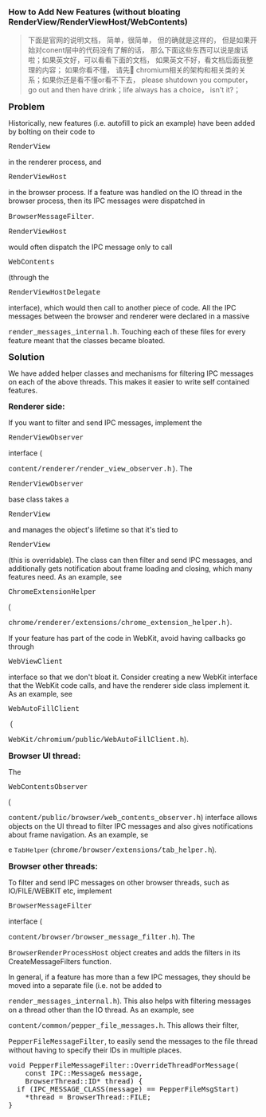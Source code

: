 ### How to Add New Features (without bloating RenderView/RenderViewHost/WebContents)

> 下面是官网的说明文档， 简单，很简单， 但的确就是这样的， 但是如果开始对conent层中的代码没有了解的话， 那么下面这些东西可以说是废话啦；如果英文好，可以看看下面的文档， 如果英文不好，看文档后面我整理的内容； 如果你看不懂， 请先👀 chromium相关的架构和相关类的关系；如果你还是看不懂or看不下去， please shutdown you computer， go out and then have drink；life always has a choice， isn't it?；

**<font size="4">Problem</font>**


Historically, new features (i.e. autofill to pick an example) have been added by bolting on their code to 

<font face="'courier new', monospace">RenderView</font>

<font face="arial, sans-serif"> </font>in the renderer process, and 

<font face="'courier new', monospace">RenderViewHost</font>

<font face="arial, sans-serif"> </font>in the browser process. If a feature was handled on the IO thread in the browser process, then its IPC messages were dispatched in 

<font face="'courier new', monospace">BrowserMessageFilter</font>. 

<font face="'courier new', monospace">RenderViewHost</font>

<font face="arial, sans-serif"> </font>would often dispatch the IPC message only to call 

<font face="'courier new', monospace">WebContents</font>

<font face="arial, sans-serif"> </font>(through the 

<font face="'courier new', monospace">RenderViewHostDelegate</font>

<font face="arial, sans-serif"> </font>interface), which would then call to another piece of code. All the IPC messages between the browser and renderer were declared in a massive 

<font face="'courier new', monospace">render_messages_internal.h</font>.  Touching each of these files for every feature meant that the classes became bloated.


**<font size="4">Solution</font>**


We have added helper classes and mechanisms for filtering IPC messages on each of the above threads. This makes it easier to write self contained features.


<font size="3"><b>Renderer side:</b></font>


If you want to filter and send IPC messages, implement the 

<font face="'courier new', monospace">RenderViewObserver</font>

<font face="arial, sans-serif"> </font>interface (

<font face="'courier new', monospace">content/renderer/render_view_observer.h)</font>. The 

<font face="'courier new', monospace">RenderViewObserver</font>

<font face="arial, sans-serif"> </font>base class takes a 

<font face="'courier new', monospace">RenderView</font>

<font face="arial, sans-serif"> </font>and manages the object's lifetime so that it's tied to 

<font face="'courier new', monospace">RenderView</font>

<font face="arial, sans-serif"> </font>(this is overridable). The class can then filter and send IPC messages, and additionally gets notification about frame loading and closing, which many features need.  As an example, see 

<font face="'courier new', monospace">ChromeExtensionHelper&nbsp;</font>

<font face="arial, sans-serif">(</font>

<font face="'courier new', monospace">chrome/renderer/extensions/chrome_extension_helper.h)</font>.


If your feature has part of the code in WebKit, avoid having callbacks go through 

<font face="'courier new', monospace">WebViewClient</font>

<font face="arial, sans-serif"> </font>interface so that we don't bloat it. Consider creating a new WebKit interface that the WebKit code calls, and have the renderer side class implement it. As an example, see 

<font face="'courier new', monospace">WebAutoFillClient</font>

<font face="arial, sans-serif">&nbsp;(</font>

<font face="'courier new', monospace">WebKit/chromium/public/WebAutoFillClient.h</font>).


<font size="3"><b>Browser UI thread:</b></font>


The 

<font face="'courier new', monospace">WebContentsObserver</font>

<font face="arial, sans-serif"> (</font>

<font face="'courier new', monospace">content/public/browser/web_contents_observer.h</font>) interface allows objects on the UI thread to filter IPC messages and also gives notifications about frame navigation. As an example, se

<font size="2">e&nbsp;</font><font face="courier new, monospace" size="2">TabHelper</font><font face="arial, sans-serif"> (</font><font face="'courier new', monospace">chrome/browser/extensions/tab_helper.h</font><font face="arial, sans-serif">).</font>


**<font size="3">Browser other threads:</font>**


To filter and send IPC messages on other browser threads, such as IO/FILE/WEBKIT etc, implement 

<font face="'courier new', monospace">BrowserMessageFilter</font>

<font face="arial, sans-serif"> </font>interface (

<font face="'courier new', monospace">content/browser/browser_message_filter.h</font>). The 

<font face="'courier new', monospace">BrowserRenderProcessHost</font> object creates and adds the filters in its CreateMessageFilters function.


In general, if a feature has more than a few IPC messages, they should be moved into a separate file (i.e. not be added to 

<font face="'courier new', monospace">render_messages_internal.h</font>). This also helps with filtering messages on a thread other than the IO thread. As an example, see 

<font face="'courier new', monospace">content/common/pepper_file_messages.h</font>. This allows their filter, 

<font face="'courier new', monospace">PepperFileMessageFilter</font>, to easily send the messages to the file thread without having to specify their IDs in multiple places.

<pre>
void PepperFileMessageFilter::OverrideThreadForMessage(
    const IPC::Message& message,
    BrowserThread::ID* thread) {
  if (IPC_MESSAGE_CLASS(message) == PepperFileMsgStart)
    *thread = BrowserThread::FILE;
}
</pre>

<pre>

</pre>